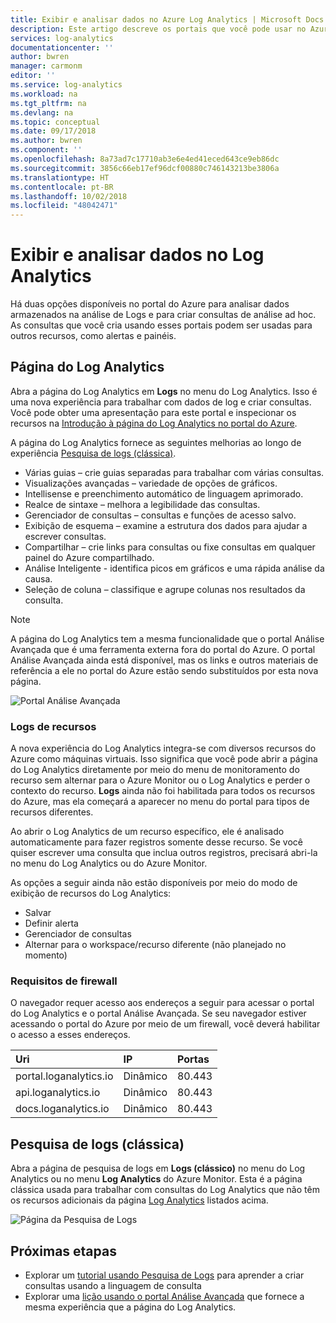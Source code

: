 ```yaml
---
title: Exibir e analisar dados no Azure Log Analytics | Microsoft Docs
description: Este artigo descreve os portais que você pode usar no Azure Log Analytics para criar e editar pesquisas de logs.
services: log-analytics
documentationcenter: ''
author: bwren
manager: carmonm
editor: ''
ms.service: log-analytics
ms.workload: na
ms.tgt_pltfrm: na
ms.devlang: na
ms.topic: conceptual
ms.date: 09/17/2018
ms.author: bwren
ms.component: ''
ms.openlocfilehash: 8a73ad7c17710ab3e6e4ed41eced643ce9eb86dc
ms.sourcegitcommit: 3856c66eb17ef96dcf00880c746143213be3806a
ms.translationtype: HT
ms.contentlocale: pt-BR
ms.lasthandoff: 10/02/2018
ms.locfileid: "48042471"
---
```

# <a name="viewing-and-analyzing-data-in-log-analytics"></a>Exibir e analisar dados no Log Analytics
Há duas opções disponíveis no portal do Azure para analisar dados armazenados na análise de Logs e para criar consultas de análise ad hoc. As consultas que você cria usando esses portais podem ser usadas para outros recursos, como alertas e painéis.

## <a name="log-analytics-page"></a>Página do Log Analytics
Abra a página do Log Analytics em **Logs** no menu do Log Analytics. Isso é uma nova experiência para trabalhar com dados de log e criar consultas. Você pode obter uma apresentação para este portal e inspecionar os recursos na [Introdução à página do Log Analytics no portal do Azure](query-language/get-started-analytics-portal.md).

A página do Log Analytics fornece as seguintes melhorias ao longo de experiência [Pesquisa de logs (clássica)](#log-search-classic).

* Várias guias – crie guias separadas para trabalhar com várias consultas.
* Visualizações avançadas – variedade de opções de gráficos.
* Intellisense e preenchimento automático de linguagem aprimorado.
* Realce de sintaxe – melhora a legibilidade das consultas. 
* Gerenciador de consultas – consultas e funções de acesso salvo.
* Exibição de esquema – examine a estrutura dos dados para ajudar a escrever consultas.
* Compartilhar – crie links para consultas ou fixe consultas em qualquer painel do Azure compartilhado.
* Análise Inteligente - identifica picos em gráficos e uma rápida análise da causa.
* Seleção de coluna – classifique e agrupe colunas nos resultados da consulta.

> [!NOTE]
> A página do Log Analytics tem a mesma funcionalidade que o portal Análise Avançada que é uma ferramenta externa fora do portal do Azure. O portal Análise Avançada ainda está disponível, mas os links e outros materiais de referência a ele no portal do Azure estão sendo substituídos por esta nova página.

![Portal Análise Avançada](media/log-analytics-log-search-portals/advanced-analytics-portal.png)

### <a name="resource-logs"></a>Logs de recursos
A nova experiência do Log Analytics integra-se com diversos recursos do Azure como máquinas virtuais. Isso significa que você pode abrir a página do Log Analytics diretamente por meio do menu de monitoramento do recurso sem alternar para o Azure Monitor ou o Log Analytics e perder o contexto do recurso. **Logs** ainda não foi habilitada para todos os recursos do Azure, mas ela começará a aparecer no menu do portal para tipos de recursos diferentes.

Ao abrir o Log Analytics de um recurso específico, ele é analisado automaticamente para fazer registros somente desse recurso.   Se você quiser escrever uma consulta que inclua outros registros, precisará abri-la no menu do Log Analytics ou do Azure Monitor.

As opções a seguir ainda não estão disponíveis por meio do modo de exibição de recursos do Log Analytics:

- Salvar
- Definir alerta
- Gerenciador de consultas
- Alternar para o workspace/recurso diferente (não planejado no momento)


### <a name="firewall-requirements"></a>Requisitos de firewall
O navegador requer acesso aos endereços a seguir para acessar o portal do Log Analytics e o portal Análise Avançada.  Se seu navegador estiver acessando o portal do Azure por meio de um firewall, você deverá habilitar o acesso a esses endereços.

| Uri | IP | Portas |
|:---|:---|:---|
| portal.loganalytics.io | Dinâmico | 80.443 |
| api.loganalytics.io    | Dinâmico | 80.443 |
| docs.loganalytics.io   | Dinâmico | 80.443 |


## <a name="log-search-classic"></a>Pesquisa de logs (clássica)
Abra a página de pesquisa de logs em **Logs (clássico)** no menu do Log Analytics ou no menu **Log Analytics** do Azure Monitor. Esta é a página clássica usada para trabalhar com consultas do Log Analytics que não têm os recursos adicionais da página [Log Analytics](#log-analytics-page) listados acima.



![Página da Pesquisa de Logs](media/log-analytics-log-search-portals/log-search-portal.png)


## <a name="next-steps"></a>Próximas etapas

- Explorar um [tutorial usando Pesquisa de Logs](log-analytics-tutorial-viewdata.md) para aprender a criar consultas usando a linguagem de consulta
- Explorar uma [lição usando o portal Análise Avançada](query-language/get-started-analytics-portal.md) que fornece a mesma experiência que a página do Log Analytics.

